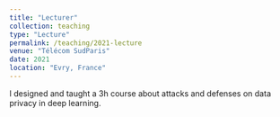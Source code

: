 ```yaml
---
title: "Lecturer"
collection: teaching
type: "Lecture"
permalink: /teaching/2021-lecture
venue: "Télécom SudParis"
date: 2021
location: "Evry, France"
---
```

I designed and taught a 3h course about attacks and defenses on data privacy in deep learning.
